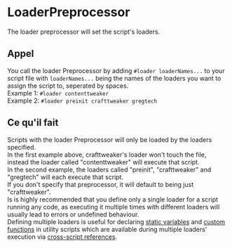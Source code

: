 # LoaderPreprocessor

The loader preprocessor will set the script's loaders.

## Appel

You call the loader Preprocessor by adding `#loader loaderNames...` to your script file with `loaderNames...` being the names of the loaders you want to assign the script to, seperated by spaces.  
Example 1: `#loader contenttweaker`  
Example 2: `#loader preinit crafttweaker gregtech`

## Ce qu'il fait

Scripts with the loader Preprocessor will only be loaded by the loaders specified.  
In the first example above, crafttweaker's loader won't touch the file, instead the loader called "contenttweaker" will execute that script.  
In the second example, the loaders called "preinit", "crafttweaker" and "gregtech" will each execute that script.  
If you don't specify that preprocessor, it will default to being just "crafttweaker".  
Is is highly recommended that you define only a single loader for a script running any code, as executing it multiple times with different loaders will usually lead to errors or undefined behaviour.  
Defining multiple loaders is useful for declaring [static variables](/AdvancedFunctions/Global_Static_Variables/) and [custom functions](/AdvancedFunctions/Custom_Functions/) in utility scripts which are available during multiple loaders' execution via [cross-script references](/AdvancedFunctions/Cross-Script_Reference/).